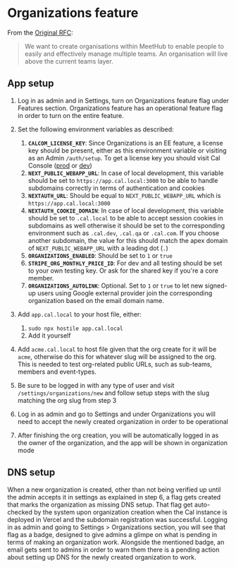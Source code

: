 # Organizations feature

From the [Original RFC](https://github.com/calcom/cal.com/issues/7142):

> We want to create organisations within MeetHub to enable people to easily and effectively manage multiple teams. An organisation will live above the current teams layer.

## App setup

1.  Log in as admin and in Settings, turn on Organizations feature flag under Features section. Organizations feature has an operational feature flag in order to turn on the entire feature.

2.  Set the following environment variables as described:

    1. **`CALCOM_LICENSE_KEY`**: Since Organizations is an EE feature, a license key should be present, either as this environment variable or visiting as an Admin `/auth/setup`. To get a license key you should visit Cal Console ([prod](https://console.cal.com) or [dev](https://console.cal.dev))
    2. **`NEXT_PUBLIC_WEBAPP_URL`**: In case of local development, this variable should be set to `https://app.cal.local:3000` to be able to handle subdomains correctly in terms of authentication and cookies
    3. **`NEXTAUTH_URL`**: Should be equal to `NEXT_PUBLIC_WEBAPP_URL` which is `https://app.cal.local:3000`
    4. **`NEXTAUTH_COOKIE_DOMAIN`**: In case of local development, this variable should be set to `.cal.local` to be able to accept session cookies in subdomains as well otherwise it should be set to the corresponding environment such as `.cal.dev`, `.cal.qa` or `.cal.com`. If you choose another subdomain, the value for this should match the apex domain of `NEXT_PUBLIC_WEBAPP_URL` with a leading dot (`.`)
    5. **`ORGANIZATIONS_ENABLED`**: Should be set to `1` or `true`
    6. **`STRIPE_ORG_MONTHLY_PRICE_ID`**: For dev and all testing should be set to your own testing key. Or ask for the shared key if you're a core member.
    7. **`ORGANIZATIONS_AUTOLINK`**: Optional. Set to `1` or `true` to let new signed-up users using Google external provider join the corresponding organization based on the email domain name.

3.  Add `app.cal.local` to your host file, either:

    1. `sudo npx hostile app.cal.local`
    2. Add it yourself

4.  Add `acme.cal.local` to host file given that the org create for it will be `acme`, otherwise do this for whatever slug will be assigned to the org. This is needed to test org-related public URLs, such as sub-teams, members and event-types.

5.  Be sure to be logged in with any type of user and visit `/settings/organizations/new` and follow setup steps with the slug matching the org slug from step 3

6.  Log in as admin and go to Settings and under Organizations you will need to accept the newly created organization in order to be operational

7.  After finishing the org creation, you will be automatically logged in as the owner of the organization, and the app will be shown in organization mode

## DNS setup

When a new organization is created, other than not being verified up until the admin accepts it in settings as explained in step 6, a flag gets created that marks the organization as missing DNS setup. That flag get auto-checked by the system upon organization creation when the Cal instance is deployed in Vercel and the subdomain registration was successful. Logging in as admin and going to Settings > Organizations section, you will see that flag as a badge, designed to give admins a glimpe on what is pending in terms of making an organization work. Alongside the mentioned badge, an email gets sent to admins in order to warn them there is a pending action about setting up DNS for the newly created organization to work.
